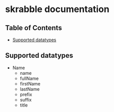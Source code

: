 # skrabble documentation

## Table of Contents

- [Supported datatypes](#Supported-datatypes)

## Supported datatypes

- Name
  - name
  - fullName
  - firstName
  - lastName
  - prefix
  - suffix
  - title
